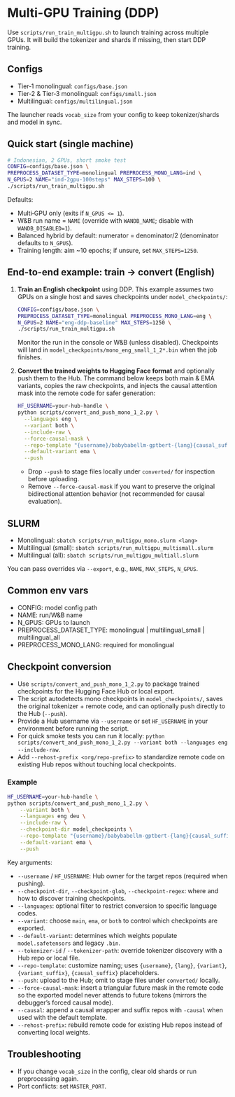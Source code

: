 # Multi-GPU Training (DDP)

Use `scripts/run_train_multigpu.sh` to launch training across multiple GPUs. It will build the tokenizer and shards if missing, then start DDP training.

## Configs

- Tier‑1 monolingual: `configs/base.json`
- Tier‑2 & Tier‑3 monolingual: `configs/small.json`
- Multilingual: `configs/multilingual.json`

The launcher reads `vocab_size` from your config to keep tokenizer/shards and model in sync.

## Quick start (single machine)

```bash
# Indonesian, 2 GPUs, short smoke test
CONFIG=configs/base.json \
PREPROCESS_DATASET_TYPE=monolingual PREPROCESS_MONO_LANG=ind \
N_GPUS=2 NAME="ind-2gpu-100steps" MAX_STEPS=100 \
./scripts/run_train_multigpu.sh
```

Defaults:

- Multi‑GPU only (exits if `N_GPUS <= 1`).
- W&B run name = `NAME` (override with `WANDB_NAME`; disable with `WANDB_DISABLED=1`).
- Balanced hybrid by default: numerator = denominator/2 (denominator defaults to `N_GPUS`).
- Training length: aim ~10 epochs; if unsure, set `MAX_STEPS=1250`.

## End-to-end example: train → convert (English)

1. **Train an English checkpoint** using DDP. This example assumes two GPUs on a single host and saves checkpoints under `model_checkpoints/`:

	```bash
	CONFIG=configs/base.json \
	PREPROCESS_DATASET_TYPE=monolingual PREPROCESS_MONO_LANG=eng \
	N_GPUS=2 NAME="eng-ddp-baseline" MAX_STEPS=1250 \
	./scripts/run_train_multigpu.sh
	```

	Monitor the run in the console or W&B (unless disabled). Checkpoints will land in `model_checkpoints/mono_eng_small_1_2*.bin` when the job finishes.

2. **Convert the trained weights to Hugging Face format** and optionally push them to the Hub. The command below keeps both main & EMA variants, copies the raw checkpoints, and injects the causal attention mask into the remote code for safer generation:

	```bash
	HF_USERNAME=your-hub-handle \
	python scripts/convert_and_push_mono_1_2.py \
	  --languages eng \
	  --variant both \
	  --include-raw \
	  --force-causal-mask \
	  --repo-template "{username}/babybabellm-gptbert-{lang}{causal_suffix}" \
	  --default-variant ema \
	  --push
	```

	- Drop `--push` to stage files locally under `converted/` for inspection before uploading.
	- Remove `--force-causal-mask` if you want to preserve the original bidirectional attention behavior (not recommended for causal evaluation).

## SLURM

- Monolingual: `sbatch scripts/run_multigpu_mono.slurm <lang>`
- Multilingual (small): `sbatch scripts/run_multigpu_multismall.slurm`
- Multilingual (all): `sbatch scripts/run_multigpu_multiall.slurm`

You can pass overrides via `--export`, e.g., `NAME`, `MAX_STEPS`, `N_GPUS`.

## Common env vars

- CONFIG: model config path
- NAME: run/W&B name
- N_GPUS: GPUs to launch
- PREPROCESS_DATASET_TYPE: monolingual | multilingual_small | multilingual_all
- PREPROCESS_MONO_LANG: required for monolingual

## Checkpoint conversion

- Use `scripts/convert_and_push_mono_1_2.py` to package trained checkpoints for the Hugging Face Hub or local export.
- The script autodetects mono checkpoints in `model_checkpoints/`, saves the original tokenizer + remote code, and can optionally push directly to the Hub (`--push`).
- Provide a Hub username via `--username` or set `HF_USERNAME` in your environment before running the script.
- For quick smoke tests you can run it locally: `python scripts/convert_and_push_mono_1_2.py --variant both --languages eng --include-raw`.
- Add `--rehost-prefix <org/repo-prefix>` to standardize remote code on existing Hub repos without touching local checkpoints.

### Example

```bash
HF_USERNAME=your-hub-handle \
python scripts/convert_and_push_mono_1_2.py \
	--variant both \
	--languages eng deu \
	--include-raw \
	--checkpoint-dir model_checkpoints \
	--repo-template "{username}/babybabellm-gptbert-{lang}{causal_suffix}" \
	--default-variant ema \
	--push
```

Key arguments:

- `--username` / `HF_USERNAME`: Hub owner for the target repos (required when pushing).
- `--checkpoint-dir`, `--checkpoint-glob`, `--checkpoint-regex`: where and how to discover training checkpoints.
- `--languages`: optional filter to restrict conversion to specific language codes.
- `--variant`: choose `main`, `ema`, or `both` to control which checkpoints are exported.
- `--default-variant`: determines which weights populate `model.safetensors` and legacy `.bin`.
- `--tokenizer-id` / `--tokenizer-path`: override tokenizer discovery with a Hub repo or local file.
- `--repo-template`: customize naming; uses `{username}`, `{lang}`, `{variant}`, `{variant_suffix}`, `{causal_suffix}` placeholders.
- `--push`: upload to the Hub; omit to stage files under `converted/` locally.
- `--force-causal-mask`: insert a triangular future mask in the remote code so the exported model never attends to future tokens (mirrors the debugger’s forced causal mode).
- `--causal`: append a causal wrapper and suffix repos with `-causal` when used with the default template.
- `--rehost-prefix`: rebuild remote code for existing Hub repos instead of converting local weights.

## Troubleshooting

- If you change `vocab_size` in the config, clear old shards or run preprocessing again.
- Port conflicts: set `MASTER_PORT`.
